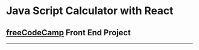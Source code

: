 # Java Script Calculator with React
## [freeCodeCamp](https://freecodecamp.org) Front End Project
-----
